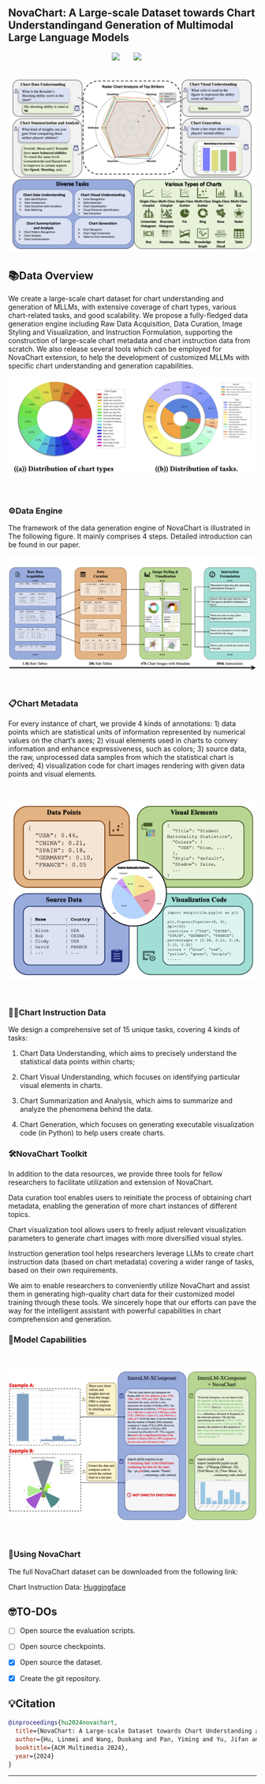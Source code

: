 ## NovaChart: A Large-scale Dataset towards Chart Understandingand Generation of Multimodal Large Language Models

<!-- ### 🔥🔥🔥 The LongerCrafter for longer high-quality video generation are now released! -->

<div align="center">
<!-- <p style="font-weight: bold">
✅ totally <span style="color: red; font-weight: bold">no</span> tuning &nbsp;&nbsp;&nbsp;&nbsp;
✅ less than <span style="color: red; font-weight: bold">20%</span> extra time &nbsp;&nbsp;&nbsp;&nbsp;
✅ support <span style="color: red; font-weight: bold">512</span> frames &nbsp;&nbsp;&nbsp;&nbsp;
</p> -->

 <a href='https://github.com/Elucidator-V/NovaChart/'><img src='https://img.shields.io/badge/Project-Page-Green'></a> &nbsp;&nbsp;&nbsp;&nbsp;&nbsp;
 <a href='https://github.com/buaacyw/GaussianEditor/blob/master/LICENSE.txt'><img src='https://img.shields.io/badge/License-MIT-blue'></a> &nbsp;&nbsp;&nbsp;&nbsp;&nbsp;
 <br><br>
<!--  [![Model](https://img.shields.io/badge/%F0%9F%A4%97%20Hugging%20Face-Model-blue)](https://huggingface.co/listen2you002/ChartLlama-13b) &nbsp;&nbsp;&nbsp;&nbsp;&nbsp; 
[![Dataset](https://img.shields.io/badge/%F0%9F%A4%97%20Hugging%20Face-Dataset-blue)](https://huggingface.co/datasets/listen2you002/ChartLlama-Dataset)
 -->




<img src=./static/head.png>
<!-- <p>Input: "A chihuahua in astronaut suit floating in space, cinematic lighting, glow effect"; 
<br>
Resolution: 1024 x 576; Frames: 64.</p> -->
<!-- <img src=assets/t2v/hd02.gif>
<p>Input: "Campfire at night in a snowy forest with starry sky in the background"; 
<br>
Resolution: 1024 x 576; Frames: 64.</p> -->
</div>
 
## 📚Data Overview
We create a large-scale chart dataset for chart understanding and generation of MLLMs, with extensive coverage of chart types, various chart-related tasks, and good scalability. We propose a fully-fledged data generation engine including Raw Data Acquisition, Data Curation, Image Styling and Visualization, and Instruction Formulation, supporting the construction of large-scale chart metadata and chart instruction data from scratch. We also release several tools which can be employed for NovaChart extension, to help the development of customized MLLMs with specific chart understanding and generation capabilities.
<br>
<p align="center">
    <img src="./static/distribution.jpg" width="800"/>
<p>
<br>


### ⚙️Data Engine
The framework of the data generation engine of NovaChart is illustrated in The following figure. It mainly comprises 4 steps. Detailed introduction can be found in our paper.
<br>
<p align="center">
    <img src="./static/engine.png" />
<p>
<br>


### 📋Chart Metadata
For every instance of chart, we provide 4 kinds of annotations: 1) data points which are statistical units of information represented by numerical values on the chart’s axes; 2) visual elements used in charts to convey information and enhance expressiveness, such as colors; 3) source data, the raw, unprocessed data samples from which the statistical chart is derived; 4) visualization code for chart images rendering with given data points and visual elements.


<br>
<p align="center">
    <img src="./static/metadata.png" width="600"/>
<p>
<br>


### 🧑‍🦽Chart Instruction Data
We design a comprehensive set of 15 unique tasks, covering 4 kinds of tasks: 

1) Chart Data Understanding, which aims to precisely understand the statistical data points within charts; 

2) Chart Visual Understanding,
which focuses on identifying particular visual elements in charts. 

3) Chart Summarization and Analysis, which aims to summarize and analyze the phenomena behind the data. 

4) Chart Generation, which focuses on generating executable visualization code (in Python) to help users create charts.



### 🛠NovaChart Toolkit

In addition to the data resources, we provide three tools for fellow researchers to facilitate utilization and
extension of NovaChart. 

Data curation tool enables users to reinitiate the process of obtaining chart metadata, enabling the generation of more chart instances of different topics. 

Chart visualization tool allows users to freely adjust relevant visualization parameters to generate chart images with more diversified visual styles. 

Instruction generation tool helps researchers leverage LLMs to create chart instruction data (based on chart metadata) covering a wider range of tasks, based on their own requirements. 


We aim to enable researchers to conveniently utilize NovaChart and assist them in generating high-quality chart data for their customized model training through these tools. We sincerely hope that our efforts can pave the way for the intelligent assistant with powerful capabilities in chart comprehension and generation.


### 🤖Model Capabilities
<br>
<p align="center">
    <img src="./static/case_study.png" />
<p>
<br>

### 👊Using NovaChart

The full NovaChart dataset can be downloaded from the following link:

Chart Instruction Data: [Huggingface](https://huggingface.co/datasets/ympan/novachart)



<!-- The dataset has the following structure: -->


<!-- Model evaluation Pipeline can be found in: -->






## 🤓TO-DOs
- [ ] Open source the evaluation scripts.
- [ ] Open source checkpoints.
- [x] Open source the dataset.
- [x] Create the git repository.




## 💡Citation
```bib
@inproceedings{hu2024novachart,
  title={NovaChart: A Large-scale Dataset towards Chart Understanding and Generation of Multimodal Large Language Models},
  author={Hu, Linmei and Wang, Duokang and Pan, Yiming and Yu, Jifan and Shao, Yingxia and Feng, Chong and Nie, Liqiang},
  booktitle={ACM Multimedia 2024},
  year={2024}
}
```



****

